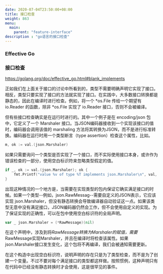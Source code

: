 ```yaml
---
date: 2020-07-04T23:50:00+08:00
title: 接口检查
weight: 863
menu:
  main:
    parent: "feature-interface"
description : "go语言的接口检查"
---
```




### Effective Go

### 接口检查

https://golang.org/doc/effective_go.html#blank_implements

正如我们在上面关于接口的讨论中所看到的，类型不需要明确声明它实现了接口。相反，类型只要实现了接口的方法就实现了接口。在实践中，大多数接口转换都是静态的，因此在编译时进行检查。例如，将一个 *os.File 传给一个期望有 io.Reader 的函数，除非 *os.File 实现了 io.Reader 接口，否则不会被编译。

但有些接口检查确实是在运行时进行的。其中一个例子是在 encoding/json 包中，它定义了一个 Marshaler 接口。当JSON编码器接收到一个实现该接口的值时，编码器会调用该值的 marshaling 方法将其转换为JSON，而不是进行标准转换。编码器在运行时用一个类型断言（type assertion）检查这个属性，比如。

```go
m, ok := val.(json.Marshaler)
```

如果只需要询问一个类型是否实现了一个接口，而不实际使用接口本身，或许作为错误检查的一部分，使用空白标识符来忽略类型假定的值。

```go
if _, ok := val.(json.Marshaler); ok {
    fmt.Printf("value %v of type %T implements json.Marshaler\n", val, val)
}
```

出现这种情况的一个地方是，当需要在实现类型的包内保证它确实满足接口的时候。如果一个类型--例如，json.RawMessag--需要自定义的JSON表示，它应该实现 json.Marshaler，但没有静态转换会导致编译器自动验证这一点。如果该类型无意中没有满足接口，JSON编码器仍然会工作，但不会使用自定义的实现。为了保证实现的正确性，可以在包中使用空白标识符的全局声明。

```go
var _ json.Marshaler = (*RawMessage)(nil)
```

在这个声明中，涉及到将*RawMessage转换为Marshaler的赋值，需要*RawMessage实现Marshaler，并且在编译时将检查该属性。如果json.Marshaler接口发生变化，这个包将不再编译，我们会被通知需要更新。

在这个构造中出现空白标识符，说明声明的存在只是为了类型检查，而不是为了创建一个变量。不过不要对每个满足接口的类型都这样做。按照惯例，这种声明只有在代码中已经没有静态转换时才会使用，这是很罕见的事件。

